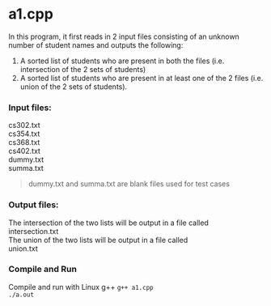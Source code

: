 # a1.cpp
In this program, it first reads in 2 input files consisting of an unknown number of student names and outputs the following:  
1. A sorted list of students who are present in both the files (i.e. intersection of the 2 sets of students)  
2. A sorted list of students who are present in at least one of the 2 files (i.e. union of the 2 sets of students).  

### Input files: 
cs302.txt  
cs354.txt  
cs368.txt  
cs402.txt  
dummy.txt  
summa.txt  
> dummy.txt and summa.txt are blank files used for test cases

### Output files:
The intersection of the two lists will be output in a file called  
intersection.txt  
The union of the two lists will be output in a file called  
union.txt

### Compile and Run
Compile and run with Linux g++
`g++ a1.cpp`  
`./a.out`  
